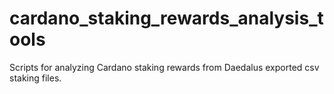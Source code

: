 # cardano_staking_rewards_analysis_tools
 Scripts for analyzing Cardano staking rewards from Daedalus exported csv staking files.
